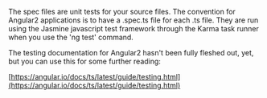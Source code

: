 The spec files are unit tests for your source files. The convention for Angular2 applications is to have a .spec.ts file for each .ts file. They are run using the Jasmine javascript test framework through the Karma task runner when you use the 'ng test' command.

The testing documentation for Angular2 hasn't been fully fleshed out, yet, but you can use this for some further reading:

[https://angular.io/docs/ts/latest/guide/testing.html](https://angular.io/docs/ts/latest/guide/testing.html)
